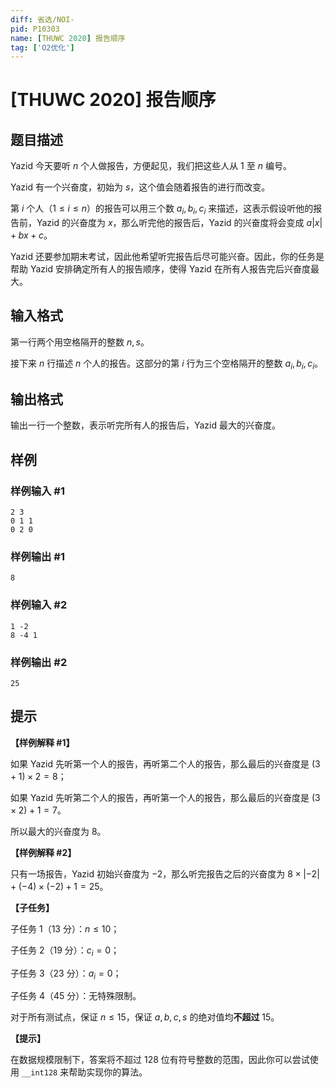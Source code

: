 ```yaml
---
diff: 省选/NOI-
pid: P10303
name: [THUWC 2020] 报告顺序
tag: ['O2优化']
---
```

# [THUWC 2020] 报告顺序
## 题目描述

Yazid 今天要听 $n$ 个人做报告，方便起见，我们把这些人从 $1$ 至 $n$ 编号。

Yazid 有一个兴奋度，初始为 $s$，这个值会随着报告的进行而改变。

第 $i$ 个人（$1\leq i\leq n$）的报告可以用三个数 $a_i,b_i,c_i$ 来描述，这表示假设听他的报告前，Yazid 的兴奋度为 $x$，那么听完他的报告后，Yazid 的兴奋度将会变成 $a\lvert x\rvert+bx+c$。

Yazid 还要参加期末考试，因此他希望听完报告后尽可能兴奋。因此，你的任务是帮助 Yazid 安排确定所有人的报告顺序，使得 Yazid 在所有人报告完后兴奋度最大。
## 输入格式

第一行两个用空格隔开的整数 $n,s$。

接下来 $n$ 行描述 $n$ 个人的报告。这部分的第 $i$ 行为三个空格隔开的整数 $a_i,b_i,c_i$。
## 输出格式

输出一行一个整数，表示听完所有人的报告后，Yazid 最大的兴奋度。
## 样例

### 样例输入 #1
```
2 3
0 1 1
0 2 0

```
### 样例输出 #1
```
8

```
### 样例输入 #2
```
1 -2
8 -4 1

```
### 样例输出 #2
```
25

```
## 提示

**【样例解释 #1】**

如果 Yazid 先听第一个人的报告，再听第二个人的报告，那么最后的兴奋度是 $(3+1)\times2=8$；

如果 Yazid 先听第二个人的报告，再听第一个人的报告，那么最后的兴奋度是 $(3\times 2)+1=7$。

所以最大的兴奋度为 $8$。

**【样例解释 #2】**

只有一场报告，Yazid 初始兴奋度为 $-2$，那么听完报告之后的兴奋度为 $8\times \lvert -2 \rvert+(-4)\times (-2)+1=25$。

**【子任务】**

子任务 1（13 分）：$n \le 10$；

子任务 2（19 分）：$c_i = 0$；

子任务 3（23 分）：$a_i=0$；

子任务 4（45 分）：无特殊限制。

对于所有测试点，保证 $n\leq 15$，保证 $a,b,c,s$ 的绝对值均**不超过** $15$。

**【提示】**

在数据规模限制下，答案将不超过 $128$ 位有符号整数的范围，因此你可以尝试使用 `__int128` 来帮助实现你的算法。
